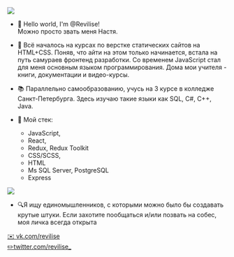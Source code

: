  <img src="https://www.codewars.com/users/Revilise/badges/small"/>

- 👋 Hello world, I'm @Revilise!          
Можно просто звать меня Настя.

- 🌱 Всё началось на курсах по верстке статических сайтов на HTML+CSS. Поняв, что айти на этом только начинается, встала на путь самураев фронтенд разработки. Со временем JavaScript стал для меня основным языком программирования. Дома мои учителя - книги, документации и видео-курсы.
- 📚 Параллельно самообразованию, учусь на 3 курсе в колледже Санкт-Петербурга.
Здесь изучаю такие языки как SQL, C#, C++, Java.
- 💾 Мой стек:
  - JavaScript,  
  - React,
  - Redux, Redux Toolkit
  - CSS/SCSS,
  - HTML
  - Ms SQL Server, PostgreSQL
  - Express

<img src="https://img.shields.io/badge/Ask%20me-anything-1abc9c.svg"/>

- 🔍Я ищу единомышленников, с которыми можно было бы создавать крутые штуки.
Если захотите пообщаться и/или позвать на собес, моя личка всегда открыта 

<a target="_blank" href="https://vk.com/revilise">✉️ vk.com/revilise </a><br/>
<a target="_blank" href="https://twitter.com/revilise_">✏️twitter.com/revilise_</a>
